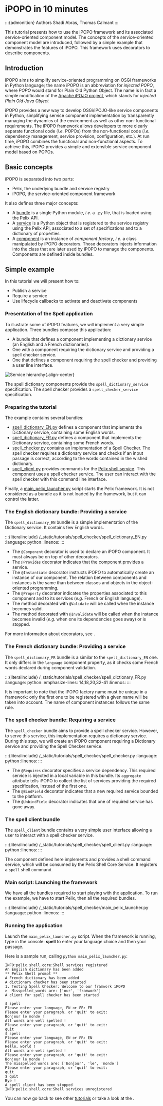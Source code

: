 # iPOPO in 10 minutes

:::{admonition} Authors
Shadi Abras, Thomas Calmant
:::

This tutorial presents how to use the iPOPO framework and its associated
service-oriented component model. The concepts of the service-oriented
component model are introduced, followed by a simple example that
demonstrates the features of iPOPO. This framework uses decorators to
describe components.

## Introduction

iPOPO aims to simplify service-oriented programming on OSGi frameworks
in Python language; the name iPOPO is an abbreviation for *injected POPO*,
where *POPO* would stand for Plain Old Python Object.
The name is in fact a simple modification of the
[Apache iPOJO project](http://felix.apache.org/documentation/subprojects/apache-felix-ipojo.html),
which stands for *injected Plain Old Java Object*

iPOPO provides a new way to develop OSGi/iPOJO-like service components
in Python, simplifying service component implementation by transparently
managing the dynamics of the environment as well as other non-functional
requirements. The iPOPO framework allows developers to more clearly
separate functional code (*i.e.* POPOs) from the non-functional code
(*i.e.* dependency management, service provision, configuration, etc.).
At run time, iPOPO combines the functional and non-functional aspects.
To achieve this, iPOPO provides a simple and extensible service
component model based on POPOs.

## Basic concepts

iPOPO is separated into two parts:

* Pelix, the underlying bundle and service registry
* iPOPO, the service-oriented component framework

It also defines three major concepts:

* A [bundle](../refcards/bundles.rst) is a single Python module, *i.e.*
  a `.py` file, that is loaded using the Pelix API.
* A [service](../refcards/services.rst) is a Python object that is registered
  to the service registry using the Pelix API, associated to a set of
  specifications and to a dictionary of properties.
* A [component](../refcards/ipopo.rst) is an instance of *component factory*,
  *i.e.* a class manipulated by iPOPO decorators.
  Those decorators injects information into the class that are later used by
  iPOPO to manage the components. Components are defined inside bundles.

## Simple example

In this tutorial we will present how to:

* Publish a service
* Require a service
* Use lifecycle callbacks to activate and deactivate components

### Presentation of the Spell application

To illustrate some of iPOPO features, we will implement a very simple
application. Three bundles compose this application:

* A bundle that defines a component implementing a dictionary service
  (an English and a French dictionaries).
* One with a component requiring the dictionary service and providing
  a spell checker service.
* One that defines a component requiring the spell checker and
  providing a user line interface.

![Service hierarchy](/_static/tutorials/spell_checker/spellchecker_arch.svg){.align-center}

The spell dictionary components provide the `spell_dictionary_service`
specification. The spell checker provides a `spell_checker_service`
specification.

### Preparing the tutorial

The example contains several bundles:

* [spell_dictionary_EN.py](../_static/tutorials/spell_checker/spell_dictionary_EN.py)
  defines a component that implements the Dictionary service,
  containing some English words.
* [spell_dictionary_FR.py](../_static/tutorials/spell_checker/spell_dictionary_FR.py)
  defines a component that implements the Dictionary service,
  containing some French words.
* [spell_checker.py](../_static/tutorials/spell_checker/spell_checker.py)
  contains an implementation of a Spell Checker. The spell checker
  requires a dictionary service and checks if an input passage is
    correct, according to the words contained in the wished dictionary.
* [spell_client.py](../_static/tutorials/spell_checker/spell_client.py)
  provides commands for the
  [Pelix shell service](../quickstart.md#play-with-the-shell).
  This component uses a spell checker service. The user can interact
  with the spell checker with this command line interface.

Finally, a
[main_pelix_launcher.py](../_static/tutorials/spell_checker/main_pelix_launcher.py)
script starts the Pelix framework. It is not considered as a bundle as
it is not loaded by the framework, but it can control the latter.

### The English dictionary bundle: Providing a service

The `spell_dictionary_EN` bundle is a simple implementation of the
Dictionary service. It contains few English words.

:::{literalinclude} /_static/tutorials/spell_checker/spell_dictionary_EN.py
:language: python
:linenos:
:::

* The `@Component` decorator is used to declare an iPOPO component. It
  must always be on top of other decorators.
* The `@Provides` decorator indicates that the component provides a service.
* The `@Instantiate` decorator instructs iPOPO to automatically create
  an instance of our component. The relation between components and
  instances is the same than between classes and objects in the
  object-oriented programming.
* The `@Property` decorator indicates the properties associated to
  this component and to its services (*e.g.* French or English language).
* The method decorated with `@Validate` will be called when the
  instance becomes valid.
* The method decorated with `@Invalidate` will be called when the
  instance becomes invalid (*e.g.* when one its dependencies goes
  away) or is stopped.

For more information about decorators, see [](../refcards/ipopo_decorators.rst).

### The French dictionary bundle: Providing a service

The `spell_dictionary_FR` bundle is a similar to the
`spell_dictionary_EN` one. It only differs in the `language` component
property, as it checks some French words declared during component
validation.

:::{literalinclude} /_static/tutorials/spell_checker/spell_dictionary_FR.py
:language: python
:emphasize-lines: 14,18,20,32-41
:linenos:
:::

It is important to note that the iPOPO factory name must be unique in a
framework: only the first one to be registered with a given name will be
taken into account. The name of component instances follows the same
rule.

### The spell checker bundle: Requiring a service

The `spell_checker` bundle aims to provide a spell checker service.
However, to serve this service, this implementation requires a
dictionary service. During this step, we will create an iPOPO component
requiring a Dictionary service and providing the Spell Checker service.

:::{literalinclude} /_static/tutorials/spell_checker/spell_checker.py
:language: python
:linenos:
:::

* The `@Requires` decorator specifies a service dependency. This
  required service is injected in a local variable in this bundle. Its
  `aggregate` attribute tells iPOPO to collect the list of services
  providing the required specification, instead of the first one.
* The `@BindField` decorator indicates that a new required service
  bounded to the platform.
* The `@UnbindField` decorator indicates that one of required service
  has gone away.

### The spell client bundle

The `spell_client` bundle contains a very simple user interface allowing
a user to interact with a spell checker service.

:::{literalinclude} /_static/tutorials/spell_checker/spell_client.py
:language: python
:linenos:
:::

The component defined here implements and provides a shell command
service, which will be consumed by the Pelix Shell Core Service. It
registers a `spell` shell command.

### Main script: Launching the framework

We have all the bundles required to start playing with the application.
To run the example, we have to start Pelix, then all the required
bundles.

:::{literalinclude} /_static/tutorials/spell_checker/main_pelix_launcher.py
:language: python
:linenos:
:::

### Running the application

Launch the `main_pelix_launcher.py` script. When the framework is
running, type in the console: **spell** to enter your language choice
and then your passage.

Here is a sample run, calling `python main_pelix_launcher.py`:

```
INFO:pelix.shell.core:Shell services registered
An English dictionary has been added
** Pelix Shell prompt **
A French dictionary has been added
A dictionary checker has been started
1. Testing Spell Checker: Welcome to our framwork iPOPO
>  Misspelled_words are: ['our', 'framwork']
A client for spell checker has been started

$ spell
Please enter your language, EN or FR: FR
Please enter your paragraph, or 'quit' to exit:
Bonjour le monde !
All words are well spelled !
Please enter your paragraph, or 'quit' to exit:
quit
$ spell
Please enter your language, EN or FR: EN
Please enter your paragraph, or 'quit' to exit:
Hello, world !
All words are well spelled !
Please enter your paragraph, or 'quit' to exit:
Bonjour le monde !
The misspelled words are: ['Bonjour', 'le', 'monde']
Please enter your paragraph, or 'quit' to exit:
quit
$ quit
Bye !
A spell client has been stopped
INFO:pelix.shell.core:Shell services unregistered
```

You can now go back to see other [tutorials](./index.md) or take a look at the
[](../refcards/index.md).
